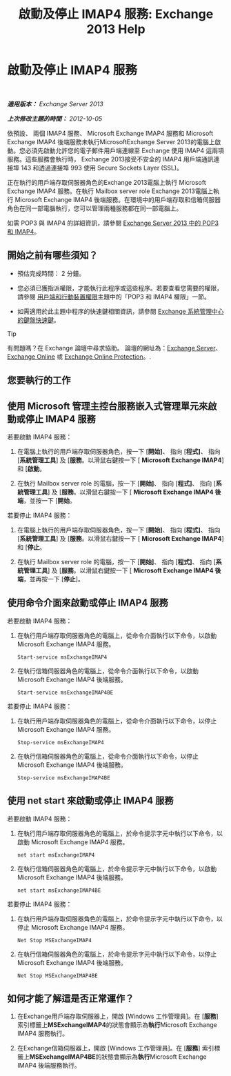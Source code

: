 ﻿---
title: '啟動及停止 IMAP4 服務: Exchange 2013 Help'
TOCTitle: 啟動及停止 IMAP4 服務
ms:assetid: a52db4bd-69a6-47b2-acf3-d9d8571c7a87
ms:mtpsurl: https://technet.microsoft.com/zh-tw/library/Bb124022(v=EXCHG.150)
ms:contentKeyID: 50473920
ms.date: 05/21/2018
mtps_version: v=EXCHG.150
ms.translationtype: MT
---

# 啟動及停止 IMAP4 服務

 

_**適用版本：** Exchange Server 2013_

_**上次修改主題的時間：** 2012-10-05_

依預設、 兩個 IMAP4 服務、 Microsoft Exchange IMAP4 服務和 Microsoft Exchange IMAP4 後端服務未執行MicrosoftExchange Server 2013的電腦上啟動。您必須先啟動允許您的電子郵件用戶端連線至 Exchange 使用 IMAP4 這兩項服務。這些服務會執行時， Exchange 2013接受不安全的 IMAP4 用戶端通訊連接埠 143 和透過連接埠 993 使用 Secure Sockets Layer (SSL)。

正在執行的用戶端存取伺服器角色的Exchange 2013電腦上執行 Microsoft Exchange IMAP4 服務。在執行 Mailbox server role Exchange 2013電腦上執行 Microsoft Exchange IMAP4 後端服務。在環境中的用戶端存取和信箱伺服器角色在同一部電腦執行，您可以管理兩種服務都在同一部電腦上。

如需 POP3 與 IMAP4 的詳細資訊，請參閱 [Exchange Server 2013 中的 POP3 和 IMAP4](pop3-and-imap4-in-exchange-server-2013-exchange-2013-help.md)。

## 開始之前有哪些須知？

  - 預估完成時間： 2 分鐘。

  - 您必須已獲指派權限，才能執行此程序或這些程序。若要查看您需要的權限，請參閱 [用戶端和行動裝置權限](clients-and-mobile-devices-permissions-exchange-2013-help.md)主題中的「POP3 和 IMAP4 權限」一節。

  - 如需適用於此主題中程序的快速鍵相關資訊，請參閱 [Exchange 系統管理中心的鍵盤快速鍵](keyboard-shortcuts-in-the-exchange-admin-center-exchange-online-protection-help.md)。


> [!TIP]  
> 有問題嗎？在 Exchange 論壇中尋求協助。 論壇的網址為：<a href="https://go.microsoft.com/fwlink/p/?linkid=60612">Exchange Server</a>、 <a href="https://go.microsoft.com/fwlink/p/?linkid=267542">Exchange Online</a> 或 <a href="https://go.microsoft.com/fwlink/p/?linkid=285351">Exchange Online Protection</a>。.




## 您要執行的工作

## 使用 Microsoft 管理主控台服務嵌入式管理單元來啟動或停止 IMAP4 服務

若要啟動 IMAP4 服務：

1.  在電腦上執行的用戶端存取伺服器角色，按一下 \[**開始\]**、 指向 \[**程式\]**、 指向 \[**系統管理工具**\] 及 \[**服務**。以滑鼠右鍵按一下 \[ **Microsoft Exchange IMAP4**\] 和 \[**啟動**。

2.  在執行 Mailbox server role 的電腦，按一下 \[**開始\]**、 指向 \[**程式\]**、 指向 \[**系統管理工具**\] 及 \[**服務**。以滑鼠右鍵按一下 \[ **Microsoft Exchange IMAP4 後端**，並按一下 \[**開始**。

若要停止 IMAP4 服務：

1.  在電腦上執行的用戶端存取伺服器角色，按一下 \[**開始\]**、 指向 \[**程式\]**、 指向 \[**系統管理工具**\] 及 \[**服務**。以滑鼠右鍵按一下 \[ **Microsoft Exchange IMAP4**\] 和 \[**停止**。

2.  在執行 Mailbox server role 的電腦，按一下 \[**開始\]**、 指向 \[**程式\]**、 指向 \[**系統管理工具**\] 及 \[**服務**。以滑鼠右鍵按一下 \[ **Microsoft Exchange IMAP4 後端**，並再按一下 \[**停止**\]。

## 使用命令介面來啟動或停止 IMAP4 服務

若要啟動 IMAP4 服務：

1.  在執行用戶端存取伺服器角色的電腦上，從命令介面執行以下命令，以啟動 Microsoft Exchange IMAP4 服務。
    
        Start-service msExchangeIMAP4

2.  在執行信箱伺服器角色的電腦上，從命令介面執行以下命令，以啟動 Microsoft Exchange IMAP4 後端服務。
    
        Start-service msExchangeIMAP4BE

若要停止 IMAP4 服務：

1.  在執行用戶端存取伺服器角色的電腦上，從命令介面執行以下命令，以停止 Microsoft Exchange IMAP4 服務。
    
        Stop-service msExchangeIMAP4

2.  在執行信箱伺服器角色的電腦上，從命令介面執行以下命令，以停止 Microsoft Exchange IMAP4 後端服務。
    
        Stop-service msExchangeIMAP4BE

## 使用 net start 來啟動或停止 IMAP4 服務

若要啟動 IMAP4 服務：

1.  在執行用戶端存取伺服器角色的電腦上，於命令提示字元中執行以下命令，以啟動 Microsoft Exchange IMAP4 服務。
    
        net start msExchangeIMAP4

2.  在執行信箱伺服器角色的電腦上，於命令提示字元中執行以下命令，以啟動 Microsoft Exchange IMAP4 後端服務。
    
        net start msExchangeIMAP4BE

若要停止 IMAP4 服務：

1.  在執行用戶端存取伺服器角色的電腦上，於命令提示字元中執行以下命令，以停止 Microsoft Exchange IMAP4 服務。
    
        Net Stop MSExchangeIMAP4

2.  在執行信箱伺服器角色的電腦上，於命令提示字元中執行以下命令，以停止 Microsoft Exchange IMAP4 後端服務。
    
        Net Stop MSExchangeIMAP4BE

## 如何才能了解這是否正常運作？

1.  在Exchange用戶端存取伺服器上，開啟 \[Windows 工作管理員\]。在 \[**服務**\] 索引標籤上**MSExchangeIMAP4**的狀態會顯示為**執行**Microsoft Exchange IMAP4 服務執行。

2.  在Exchange信箱伺服器上，開啟 \[Windows 工作管理員\]。在 \[**服務**\] 索引標籤上**MSExchangeIMAP4BE**的狀態會顯示為**執行**Microsoft Exchange IMAP4 後端服務執行。


